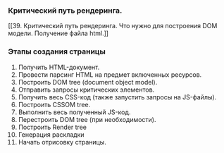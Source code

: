 ### Критический путь рендеринга.
[[39. Критический путь рендеринга. Что нужно для построения DOM модели. Получение файла html.]]

### Этапы создания страницы
1. Получить HTML-документ.
2. Провести парсинг HTML на предмет включенных ресурсов.
3. Построить DOM tree (document object model).
4. Отправить запросы критических элементов.
5. Получить весь CSS-код (также запустить запросы на JS-файлы).
6. Построить CSSOM tree.
7. Выполнить весь полученный JS-код.
8. Перестроить DOM tree (при необходимости).
9. Построить Render tree
10. Генерация раскладки
11. Начать отрисовку страницы.